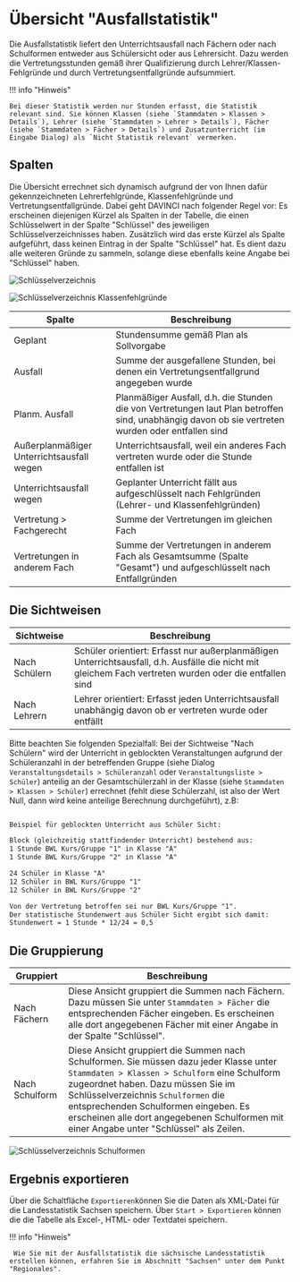 # Übersicht "Ausfallstatistik"

Die Ausfallstatistik liefert den Unterrichtsausfall nach Fächern oder nach Schulformen entweder aus Schülersicht oder aus Lehrersicht. Dazu werden die Vertretungsstunden gemäß ihrer Qualifizierung durch Lehrer/Klassen-Fehlgründe und durch Vertretungsentfallgründe aufsummiert.

!!! info "Hinweis"

    Bei dieser Statistik werden nur Stunden erfasst, die Statistik relevant sind. Sie können Klassen (siehe `Stammdaten > Klassen > Details`), Lehrer (siehe `Stammdaten > Lehrer > Details`), Fächer (siehe `Stammdaten > Fächer > Details`) und Zusatzunterricht (im Eingabe Dialog) als `Nicht Statistik relevant` vermerken.

## Spalten

Die Übersicht errechnet sich dynamisch aufgrund der von Ihnen dafür gekennzeichneten Lehrerfehlgründe, Klassenfehlgründe und Vertretungsentfallgründe. Dabei geht DAVINCI nach folgender Regel vor: Es erscheinen diejenigen Kürzel als Spalten in der Tabelle, die einen Schlüsselwert in der Spalte "Schlüssel" des jeweiligen Schlüsselverzeichnisses haben. Zusätzlich wird das erste Kürzel als Spalte aufgeführt, dass keinen Eintrag in der Spalte "Schlüssel" hat. Es dient dazu alle weiteren Gründe zu sammeln, solange diese ebenfalls keine Angabe bei "Schlüssel" haben.

![Schlüsselverzeichnis](/assets/images/analytics/analytics.lehrerfehlgruende.png)

![Schlüsselverzeichnis Klassenfehlgründe](/assets/images/analytics/klassenfehlgruende.png)

| Spalte | Beschreibung |
| --- | --- |
| Geplant | Stundensumme gemäß Plan als Sollvorgabe |
| Ausfall | Summe der ausgefallene Stunden, bei denen ein Vertretungsentfallgrund angegeben wurde |
| Planm. Ausfall | Planmäßiger Ausfall, d.h. die Stunden die von Vertretungen laut Plan betroffen sind, unabhängig davon ob sie vertreten wurden oder entfallen sind |
| Außerplanmäßiger Unterrichtsausfall wegen | Unterrichtsausfall, weil ein anderes Fach vertreten wurde oder die Stunde entfallen ist |
| Unterrichtsausfall wegen | Geplanter Unterricht fällt aus aufgeschlüsselt nach Fehlgründen (Lehrer- und Klassenfehlgründen) |
| Vertretung > Fachgerecht | Summe der Vertretungen im gleichen Fach |
| Vertretungen in anderem Fach | Summe der Vertretungen in anderem Fach als Gesamtsumme (Spalte "Gesamt") und aufgeschlüsselt nach Entfallgründen |

## Die Sichtweisen

| Sichtweise | Beschreibung |
| --- | --- |
| Nach Schülern | Schüler orientiert: Erfasst nur außerplanmäßigen Unterrichtsausfall, d.h. Ausfälle die nicht mit gleichem Fach vertreten wurden oder die entfallen sind |
| Nach Lehrern | Lehrer orientiert: Erfasst jeden Unterrichtsausfall unabhängig davon ob er vertreten wurde oder entfällt |

Bitte beachten Sie folgenden Spezialfall: Bei der Sichtweise "Nach Schülern" wird der Unterricht in geblockten Veranstaltungen aufgrund der Schüleranzahl in der betreffenden Gruppe (siehe Dialog `Veranstaltungsdetails > Schüleranzahl` oder `Veranstaltungsliste > Schüler`) anteilig an der Gesamtschülerzahl in der Klasse (siehe `Stammdaten > Klassen > Schüler`) errechnet (fehlt diese Schülerzahl, ist also der Wert Null, dann wird keine anteilige Berechnung durchgeführt), z.B:

```txt

Beispiel für geblockten Unterricht aus Schüler Sicht:

Block (gleichzeitig stattfindender Unterricht) bestehend aus:
1 Stunde BWL Kurs/Gruppe "1" in Klasse "A"
1 Stunde BWL Kurs/Gruppe "2" in Klasse "A"

24 Schüler in Klasse "A"
12 Schüler in BWL Kurs/Gruppe "1"  
12 Schüler in BWL Kurs/Gruppe "2"  

Von der Vertretung betroffen sei nur BWL Kurs/Gruppe "1".
Der statistische Stundenwert aus Schüler Sicht ergibt sich damit:
Stundenwert = 1 Stunde * 12/24 = 0,5

```

## Die Gruppierung

| Gruppiert | Beschreibung |
| --- | --- |
| Nach Fächern | Diese Ansicht gruppiert die Summen nach Fächern. Dazu müssen Sie unter `Stammdaten > Fächer` die entsprechenden Fächer eingeben. Es erscheinen alle dort angegebenen Fächer mit einer Angabe in der Spalte "Schlüssel". |
| Nach Schulform | Diese Ansicht gruppiert die Summen nach Schulformen. Sie müssen dazu jeder Klasse unter `Stammdaten > Klassen > Schulform` eine Schulform zugeordnet haben. Dazu müssen Sie im Schlüsselverzeichnis `Schulformen` die entsprechenden Schulformen eingeben. Es erscheinen alle dort angegebenen Schulformen mit einer Angabe unter "Schlüssel" als Zeilen. |

![Schlüsselverzeichnis Schulformen](/assets/images/analytics/schulformen.png)

## Ergebnis exportieren

Über die Schaltfläche `Exportieren`können Sie die Daten als XML-Datei für die Landesstatistik Sachsen speichern. Über `Start > Exportieren` können die die Tabelle als Excel-, HTML- oder Textdatei speichern.

!!! info "Hinweis"

     Wie Sie mit der Ausfallstatistik die sächsische Landesstatistik erstellen können, erfahren Sie im Abschnitt "Sachsen" unter dem Punkt "Regionales".
